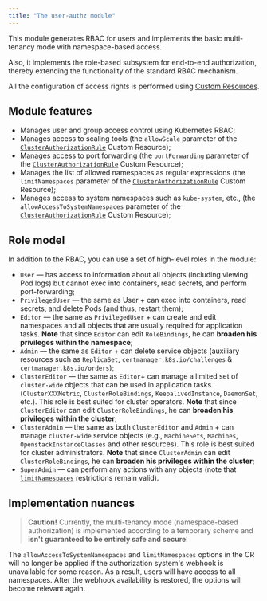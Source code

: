 ```yaml
---
title: "The user-authz module" 
---
```


This module generates RBAC for users and implements the basic multi-tenancy mode with namespace-based access.

Also, it implements the role-based subsystem for end-to-end authorization, thereby extending the functionality of the standard RBAC mechanism.

All the configuration of access rights is performed using [Custom Resources](cr.html).

## Module features

- Manages user and group access control using Kubernetes RBAC;
- Manages access to scaling tools (the `allowScale` parameter of the [`ClusterAuthorizationRule`](cr.html#clusterauthorizationrule) Custom Resource);
- Manages access to port forwarding (the `portForwarding` parameter of the [`ClusterAuthorizationRule`](cr.html#clusterauthorizationrule) Custom Resource);
- Manages the list of allowed namespaces as regular expressions (the `limitNamespaces` parameter of the [`ClusterAuthorizationRule`](cr.html#clusterauthorizationrule) Custom Resource);
- Manages access to system namespaces such as `kube-system`, etc., (the `allowAccessToSystemNamespaces` parameter of the [`ClusterAuthorizationRule`](cr.html#clusterauthorizationrule) Custom Resource);

## Role model

In addition to the RBAC, you can use a set of high-level roles in the module:
- `User` — has access to information about all objects (including viewing Pod logs) but cannot exec into containers, read secrets, and perform port-forwarding;
- `PrivilegedUser` — the same as User + can exec into containers, read secrets, and delete Pods (and thus, restart them);
- `Editor` — the same as `PrivilegedUser` + can create and edit namespaces and all objects that are usually required for application tasks. **Note** that since `Editor` can edit `RoleBindings`, he can **broaden his privileges within the namespace**;
- `Admin` — the same as `Editor` + can delete service objects (auxiliary resources such as `ReplicaSet`, `certmanager.k8s.io/challenges` & `certmanager.k8s.io/orders`);
- `ClusterEditor` — the same as `Editor`+ can manage a limited set of `cluster-wide` objects that can be used in application tasks (`ClusterXXXMetric`, `ClusterRoleBindings`, `KeepalivedInstance`, `DaemonSet`, etc.). This role is best suited for cluster operators. **Note** that since `ClusterEditor` can edit `ClusterRoleBindings`, he can **broaden his privileges within the cluster**;
- `ClusterAdmin` — the same as both `ClusterEditor` and `Admin` + can manage `cluster-wide` service objects (e.g., `MachineSets`, `Machines`, `OpenstackInstanceClasses` and other resources). This role is best suited for cluster administrators. **Note** that since `ClusterAdmin` can edit `ClusterRoleBindings`, he can **broaden his privileges within the cluster**;
- `SuperAdmin` — can perform any actions with any objects (note that [`limitNamespaces`](#module-features) restrictions remain valid).

## Implementation nuances

> **Caution!** Currently, the multi-tenancy mode (namespace-based authorization) is implemented according to a temporary scheme and **isn't guaranteed to be entirely safe and secure**!

The `allowAccessToSystemNamespaces` and `limitNamespaces` options in the CR will no longer be applied if the authorization system's webhook is unavailable for some reason. As a result, users will have access to all namespaces. After the webhook availability is restored, the options will become relevant again.

